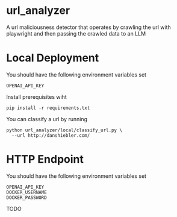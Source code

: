 # url_analyzer
A url maliciousness detector that operates by crawling the url with playwright and then passing the crawled data to an LLM

# Local Deployment
You should have the following environment variables set
```
OPENAI_API_KEY
```

Install prerequisites wiht
```
pip install -r requirements.txt
```

You can classify a url by running
```
python url_analyzer/local/classify_url.py \
  --url http://danshiebler.com/
```

# HTTP Endpoint
You should have the following environment variables set
```
OPENAI_API_KEY
DOCKER_USERNAME
DOCKER_PASSWORD
```

TODO